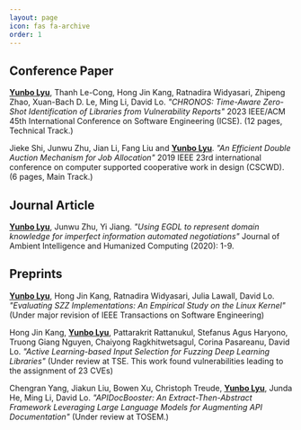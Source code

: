 ```yaml
---
layout: page
icon: fas fa-archive
order: 1
---
```

## Conference Paper
**<u>Yunbo Lyu</u>**, Thanh Le-Cong, Hong Jin Kang, Ratnadira Widyasari, Zhipeng Zhao, Xuan-Bach D. Le, Ming Li, David Lo. <em>"CHRONOS: Time-Aware Zero-Shot Identification of Libraries from Vulnerability Reports"</em> 2023 IEEE/ACM 45th International Conference on Software Engineering (ICSE). (12 pages, Technical Track.)

Jieke Shi, Junwu Zhu, Jian Li, Fang Liu and **<u>Yunbo Lyu</u>**. <em>"An Efficient Double Auction Mechanism for Job Allocation" </em> 2019 IEEE 23rd international conference on computer supported cooperative work in design (CSCWD). (6 pages, Main Track.) 

## Journal Article
**<u>Yunbo Lyu</u>**, Junwu Zhu, Yi Jiang. <em>"Using EGDL to represent domain knowledge for imperfect information automated negotiations"</em> Journal of Ambient Intelligence and Humanized Computing (2020): 1-9.

## Preprints
**<u>Yunbo Lyu</u>**, Hong Jin Kang, Ratnadira Widyasari, Julia Lawall, David Lo. <em>"Evaluating SZZ Implementations: An Empirical Study on the Linux Kernel" </em> (Under major revision of IEEE Transactions on Software Engineering)

Hong Jin Kang, **<u>Yunbo Lyu</u>**, Pattarakrit Rattanukul, Stefanus Agus Haryono, Truong Giang Nguyen, Chaiyong Ragkhitwetsagul, Corina Pasareanu, David Lo. <em>"Active Learning-based Input Selection for Fuzzing Deep Learning Libraries"</em> (Under review at TSE. This work found vulnerabilities leading to the assignment of 23 CVEs)

Chengran Yang, Jiakun Liu, Bowen Xu, Christoph Treude, **<u>Yunbo Lyu</u>**, Junda He, Ming Li, David Lo. <em>"APIDocBooster: An Extract-Then-Abstract Framework Leveraging Large Language Models for Augmenting API Documentation"</em> (Under review at TOSEM.)

